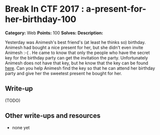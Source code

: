 # Break In CTF 2017 : a-present-for-her-birthday-100

**Category:** Web
**Points:** 100
**Solves:** 
**Description:**

Yesterday was Animesh's best friend's (at least he thinks so) birthday. Animesh had bought a nice present for her, but she didn't even invite Animesh :-( . He came to know that only the people who have the secret key for the birthday party can get the invitation the party. Unfortunately Animesh does not have that key, but he know that the key can be found [here](https://felicity.iiit.ac.in/contest/extra/birthday/). Can you help Animesh find the key so that he can attend her birthday party and give her the sweetest present he bought for her.

## Write-up

(TODO)

## Other write-ups and resources

* none yet
